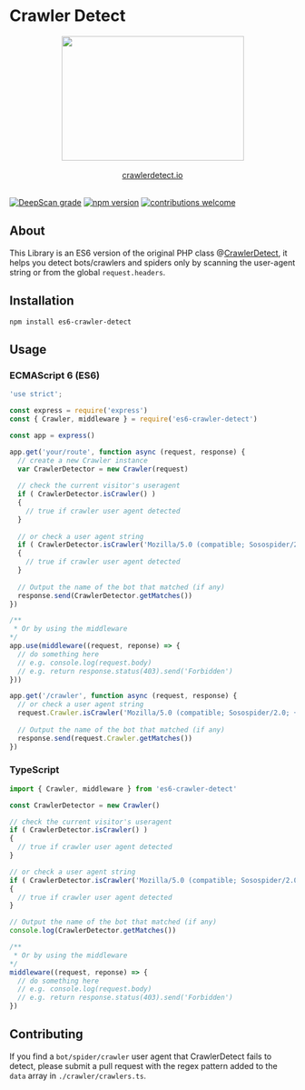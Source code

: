 # Crawler Detect

<p align="center"><a href="http://crawlerdetect.io/" target="_blank"><img src="https://cloud.githubusercontent.com/assets/340752/23082173/1bd1a396-f550-11e6-8aba-4d3c75edea2f.png" width="321" height="219" /></a><br><br>
<a href="http://crawlerdetect.io/" target="_blank">crawlerdetect.io</a>
<br><br>
</p>

[![DeepScan grade](https://deepscan.io/api/teams/16465/projects/19756/branches/518343/badge/grade.svg)](https://deepscan.io/dashboard#view=project&tid=16465&pid=19756&bid=518343)
[![npm version](https://badge.fury.io/js/es6-crawler-detect.svg)](https://badge.fury.io/js/es6-crawler-detect)
[![contributions welcome](https://img.shields.io/badge/contributions-welcome-brightgreen.svg?style=flat)](https://github.com/JefferyHus/es6-crawler-detect/issues)

## About

This Library is an ES6 version of the original PHP class @[CrawlerDetect](https://github.com/JayBizzle/Crawler-Detect), it helps you detect bots/crawlers and spiders only by scanning the user-agent string or from the global `request.headers`.

## Installation

`npm install es6-crawler-detect`

## Usage

### ECMAScript 6 (ES6)

```javascript
'use strict';

const express = require('express')
const { Crawler, middleware } = require('es6-crawler-detect')

const app = express()

app.get('your/route', function async (request, response) {
  // create a new Crawler instance
  var CrawlerDetector = new Crawler(request)
  
  // check the current visitor's useragent
  if ( CrawlerDetector.isCrawler() )
  {
    // true if crawler user agent detected
  }
  
  // or check a user agent string
  if ( CrawlerDetector.isCrawler('Mozilla/5.0 (compatible; Sosospider/2.0; +http://help.soso.com/webspider.htm)') )
  {
    // true if crawler user agent detected
  }
  
  // Output the name of the bot that matched (if any)
  response.send(CrawlerDetector.getMatches())
})

/**
 * Or by using the middleware
*/
app.use(middleware((request, reponse) => {
  // do something here
  // e.g. console.log(request.body)
  // e.g. return response.status(403).send('Forbidden')
}))

app.get('/crawler', function async (request, response) {
  // or check a user agent string
  request.Crawler.isCrawler('Mozilla/5.0 (compatible; Sosospider/2.0; +http://help.soso.com/webspider.htm)')
  
  // Output the name of the bot that matched (if any)
  response.send(request.Crawler.getMatches())
})
```

### TypeScript

```typescript
import { Crawler, middleware } from 'es6-crawler-detect'

const CrawlerDetector = new Crawler()

// check the current visitor's useragent
if ( CrawlerDetector.isCrawler() )
{
  // true if crawler user agent detected
}

// or check a user agent string
if ( CrawlerDetector.isCrawler('Mozilla/5.0 (compatible; Sosospider/2.0; +http://help.soso.com/webspider.htm)') )
{
  // true if crawler user agent detected
}

// Output the name of the bot that matched (if any)
console.log(CrawlerDetector.getMatches())

/**
 * Or by using the middleware
*/
middleware((request, reponse) => {
  // do something here
  // e.g. console.log(request.body)
  // e.g. return response.status(403).send('Forbidden')
})

```

## Contributing

If you find a `bot/spider/crawler` user agent that CrawlerDetect fails to detect, please submit a pull request with the regex pattern added to the `data` array in `./crawler/crawlers.ts`.
